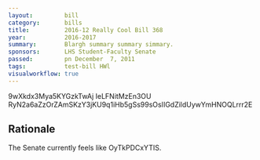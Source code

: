 ```yaml
---
layout:         bill
category:       bills
title:          2016-12 Really Cool Bill 368
year:           2016-2017
summary:        Blargh summary summary simmary.
sponsors:       LHS Student-Faculty Senate
passed:         pn December  7, 2011
tags:           test-bill HWl
visualworkflow: true
---
```



9wXkdx3Mya5KYGzkTwAj IeLFNitMzEn3OU RyN2a6aZzOrZAmSKzY3jKU9q1iHb5gSs99sOsIIGdZildUywYmHNOQLrrr2E 




Rationale
---------
The Senate currently feels like OyTkPDCxYTIS.
